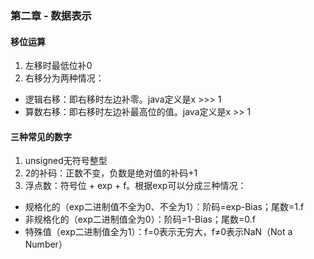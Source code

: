 <link rel="stylesheet" href="../extra/ideal-image-slider.css">
<link rel="stylesheet" href="../extra/ideal-default-theme.css">
<script src="../extra/ideal-image-slider.js"></script>
<script src="../extra/ideal-iis-bullet-nav.js"></script>
<script>
let gitbook = gitbook || [];
gitbook.push(function() {
    let slider = new IdealImageSlider.Slider('.IdealImageSlider');
    slider.addBulletNav();
});
</script>

### 第二章 - 数据表示

#### 移位运算
1. 左移时最低位补0
1. 右移分为两种情况：
  * 逻辑右移：即右移时左边补零。java定义是x >>> 1
  * 算数右移：即右移时左边补最高位的值。java定义是x >> 1

#### 三种常见的数字
1. unsigned无符号整型
1. 2的补码：正数不变，负数是绝对值的补码+1
1. 浮点数：符号位 + exp + f。根据exp可以分成三种情况：
  * 规格化的（exp二进制值不全为0、不全为1）：阶码=exp-Bias；尾数=1.f
  * 非规格化的（exp二进制值全为0）：阶码=1-Bias；尾数=0.f
  * 特殊值（exp二进制值全为1）：f=0表示无穷大，f≠0表示NaN（Not a Number）
